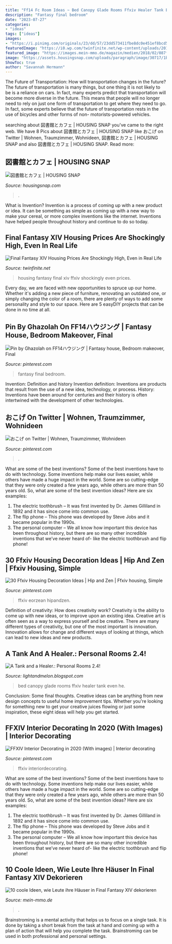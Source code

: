 ```yaml
---
title: "Ff14 Fc Room Ideas ~ Bed Canopy Glade Rooms Ffxiv Healer Tank Even He"
description: "Fantasy final bedroom"
date: "2023-07-27"
categories:
- "ideas"
tags: ["ideas"]
images:
- "https://i.pinimg.com/originals/23/dd/57/23dd573411fbe8dc0e451ef8bcd56c11.jpg"
featuredImage: "https://i0.wp.com/twinfinite.net/wp-content/uploads/2018/08/ffxiv-housing.jpg?resize=960%2C600&amp;ssl=1"
featured_image: "https://images.mein-mmo.de/magazin/medien/2018/02/087f8529e895d45a41563e10ec8668da_copyright.jpg"
image: "https://assets.housingsnap.com/uploads/paragraph/image/30717/1b3eab26aed2412c39c6e24f8653bd4f_watermark.jpg"
ShowToc: true
author: "Savannah Hermann"
---
```



The Future of Transportation: How will transportation changes in the future?
The future of transportation is many things, but one thing it is not likely to be is a reliance on cars. In fact, many experts predict that transportation will become more diverse in the future. This means that people will no longer need to rely on just one form of transportation to get where they need to go. In fact, some experts believe that the future of transportation rests in the use of bicycles and other forms of non- motorists-powered vehicles.

	

		
searching about 図書館とカフェ | HOUSING SNAP you've came to the right web. We have 8 Pics about 図書館とカフェ | HOUSING SNAP like おこげ on Twitter | Wohnen, Traumzimmer, Wohnideen, 図書館とカフェ | HOUSING SNAP and also 図書館とカフェ | HOUSING SNAP. Read more:
		
    
## 図書館とカフェ | HOUSING SNAP

<img loading=lazy src="https://assets.housingsnap.com/uploads/paragraph/image/30717/1b3eab26aed2412c39c6e24f8653bd4f_watermark.jpg" onerror="this.onerror=null;this.src='https://tse1.mm.bing.net/th?id=OIP.T4N2LwkuLpKuUBfMnajQpAHaD7&amp;pid=15.1';" alt="図書館とカフェ | HOUSING SNAP">

_Source: housingsnap.com_

>. 

	

What is Invention?
Invention is a process of coming up with a new product or idea. It can be something as simple as coming up with a new way to make your cereal, or more complex inventions like the internet. Inventions have helped people throughout history and continue to do so today.

    
## Final Fantasy XIV Housing Prices Are Shockingly High, Even In Real Life

<img loading=lazy src="https://i0.wp.com/twinfinite.net/wp-content/uploads/2018/08/ffxiv-housing.jpg?resize=960%2C600&amp;ssl=1" onerror="this.onerror=null;this.src='https://tse2.mm.bing.net/th?id=OIP.g_IDGf3uF9OLm3O08tCQ4wHaEo&amp;pid=15.1';" alt="Final Fantasy XIV Housing Prices Are Shockingly High, Even in Real Life">

_Source: twinfinite.net_

>housing fantasy final xiv ffxiv shockingly even prices. 

	

Every day, we are faced with new opportunities to spruce up our home. Whether it's adding a new piece of furniture, renovating an outdated one, or simply changing the color of a room, there are plenty of ways to add some personality and style to our space. Here are 5 easyDIY projects that can be done in no time at all.

    
## Pin By Ghazolah On FF14ハウジング | Fantasy House, Bedroom Makeover, Final

<img loading=lazy src="https://i.pinimg.com/736x/60/e7/b1/60e7b1e9e7538460b46ed1bdf1c4f4df.jpg" onerror="this.onerror=null;this.src='https://tse2.mm.bing.net/th?id=OIP.96abed7CC4ONrO8A2WNAqAHaET&amp;pid=15.1';" alt="Pin by Ghazolah on FF14ハウジング | Fantasy house, Bedroom makeover, Final">

_Source: pinterest.com_

>fantasy final bedroom. 

	

Invention: Definition and history
Invention definition: Inventions are products that result from the use of a new idea, technology, or process. History: Inventions have been around for centuries and their history is often intertwined with the development of other technologies.

    
## おこげ On Twitter | Wohnen, Traumzimmer, Wohnideen

<img loading=lazy src="https://i.pinimg.com/736x/22/61/3e/22613ed21caeb85d03747204f35a0406.jpg" onerror="this.onerror=null;this.src='https://tse1.mm.bing.net/th?id=OIP.t58iWD3Vy8Mv-qB9sXA5TwHaD7&amp;pid=15.1';" alt="おこげ on Twitter | Wohnen, Traumzimmer, Wohnideen">

_Source: pinterest.com_

>. 

	

What are some of the best inventions?
Some of the best inventions have to do with technology. Some inventions help make our lives easier, while others have made a huge impact in the world. Some are so cutting-edge that they were only created a few years ago, while others are more than 50 years old. So, what are some of the best invention ideas? Here are six examples: 
1) The electric toothbrush – It was first invented by Dr. James Gilliland in 1892 and it has since come into common use.
2) The flip phone – This phone was developed by Steve Jobs and it became popular in the 1990s.
3) The personal computer – We all know how important this device has been throughout history, but there are so many other incredible inventions that we’ve never heard of- like the electric toothbrush and flip phone!

    
## 30 Ffxiv Housing Decoration Ideas | Hip And Zen | Ffxiv Housing, Simple

<img loading=lazy src="https://i.pinimg.com/originals/23/dd/57/23dd573411fbe8dc0e451ef8bcd56c11.jpg" onerror="this.onerror=null;this.src='https://tse4.mm.bing.net/th?id=OIP.0eZIcTBI3zrjr5NEGIflEwHaEK&amp;pid=15.1';" alt="30 Ffxiv Housing Decoration Ideas | Hip and Zen | Ffxiv housing, Simple">

_Source: pinterest.com_

>ffxiv eorzean hipandzen. 

	

Definition of creativity: How does creativity work?
Creativity is the ability to come up with new ideas, or to improve upon an existing idea. Creative art is often seen as a way to express yourself and be creative. There are many different types of creativity, but one of the most important is innovation. Innovation allows for change and different ways of looking at things, which can lead to new ideas and new products.

    
## A Tank And A Healer.: Personal Rooms 2.4!

<img loading=lazy src="http://2.bp.blogspot.com/-f4wuzG2B0gw/VGhhbngPU2I/AAAAAAAADfU/5fRITRiywm4/s1600/ffxiv_11162014_113451.png" onerror="this.onerror=null;this.src='https://tse4.mm.bing.net/th?id=OIP.9jT7gDsHv_sBHC9KoQ1zeAHaD7&amp;pid=15.1';" alt="A Tank and a Healer.: Personal Rooms 2.4!">

_Source: lightandmelon.blogspot.com_

>bed canopy glade rooms ffxiv healer tank even he. 

	

Conclusion: Some final thoughts.
Creative ideas can be anything from new design concepts to useful home improvement tips. Whether you're looking for something new to get your creative juices flowing or just some inspiration, these eight ideas will help you get started.

    
## FFXIV Interior Decorating In 2020 (With Images) | Interior Decorating

<img loading=lazy src="https://i.pinimg.com/736x/08/6f/95/086f95a7cfbc5e5e6bdc2a1d6ddbd5cc.jpg" onerror="this.onerror=null;this.src='https://tse3.mm.bing.net/th?id=OIP.xtN94tCqp9ScbhX-laXgQQHaEK&amp;pid=15.1';" alt="FFXIV Interior Decorating in 2020 (With images) | Interior decorating">

_Source: pinterest.com_

>ffxiv interiordecorating. 

	

What are some of the best inventions?
Some of the best inventions have to do with technology. Some inventions help make our lives easier, while others have made a huge impact in the world. Some are so cutting-edge that they were only created a few years ago, while others are more than 50 years old. So, what are some of the best invention ideas? Here are six examples: 
1) The electric toothbrush – It was first invented by Dr. James Gilliland in 1892 and it has since come into common use.
2) The flip phone – This phone was developed by Steve Jobs and it became popular in the 1990s.
3) The personal computer – We all know how important this device has been throughout history, but there are so many other incredible inventions that we’ve never heard of- like the electric toothbrush and flip phone!

    
## 10 Coole Ideen, Wie Leute Ihre Häuser In Final Fantasy XIV Dekorieren

<img loading=lazy src="https://images.mein-mmo.de/magazin/medien/2018/02/087f8529e895d45a41563e10ec8668da_copyright.jpg" onerror="this.onerror=null;this.src='https://tse3.mm.bing.net/th?id=OIP.14eh-Qx8iVzvujQAPk5NMQHaD7&amp;pid=15.1';" alt="10 coole Ideen, wie Leute ihre Häuser in Final Fantasy XIV dekorieren">

_Source: mein-mmo.de_

>. 

	

Brainstroming is a mental activity that helps us to focus on a single task. It is done by taking a short break from the task at hand and coming up with a plan of action that will help you complete the task. Brainstroming can be used in both professional and personal settings.

